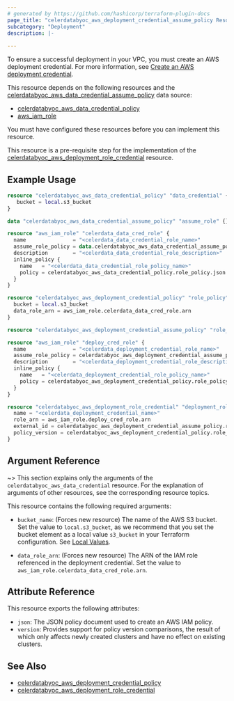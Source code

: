 ```yaml
---
# generated by https://github.com/hashicorp/terraform-plugin-docs
page_title: "celerdatabyoc_aws_deployment_credential_assume_policy Resource - terraform-provider-celerdatabyoc"
subcategory: "Deployment"
description: |-
  
---
```


To ensure a successful deployment in your VPC, you must create an AWS deployment credential. For more information, see [Create an AWS deployment credential](https://docs.celerdata.com/private/main/cloud_settings/aws_cloud_settings/manage_aws_deployment_credentials#create-a-deployment-credential).

This resource depends on the following resources and the [celerdatabyoc_aws_data_credential_assume_policy](../data-sources/aws_data_credential_assume_policy.md) data source:

- [celerdatabyoc_aws_data_credential_policy](../resources/aws_data_credential_policy.md)
- [aws_iam_role](https://registry.terraform.io/providers/hashicorp/aws/latest/docs/resources/iam_role)

You must have configured these resources before you can implement this resource.

This resource is a pre-requisite step for the implementation of the [celerdatabyoc_aws_deployment_role_credential](../resources/aws_deployment_role_credential.md) resource.

## Example Usage

```terraform
resource "celerdatabyoc_aws_data_credential_policy" "data_credential" {
   bucket = local.s3_bucket
}

data "celerdatabyoc_aws_data_credential_assume_policy" "assume_role" {}

resource "aws_iam_role" "celerdata_data_cred_role" {
  name               = "<celerdata_data_credential_role_name>"
  assume_role_policy = data.celerdatabyoc_aws_data_credential_assume_policy.assume_role.json
  description        = "<celerdata_data_credential_role_description>"
  inline_policy {
    name   = "<celerdata_data_credential_role_policy_name>"
    policy = celerdatabyoc_aws_data_credential_policy.role_policy.json
  }
}

resource "celerdatabyoc_aws_deployment_credential_policy" "role_policy" {
  bucket = local.s3_bucket
  data_role_arn = aws_iam_role.celerdata_data_cred_role.arn 
}

resource "celerdatabyoc_aws_deployment_credential_assume_policy" "role_policy" {}

resource "aws_iam_role" "deploy_cred_role" {
  name               = "<celerdata_deployment_credential_role_name>"
  assume_role_policy = celerdatabyoc_aws_deployment_credential_assume_policy.role_policy.json
  description        = "<celerdata_deployment_credential_role_description>"
  inline_policy {
    name   = "<celerdata_deployment_credential_role_policy_name>"
    policy = celerdatabyoc_aws_deployment_credential_policy.role_policy.json
  }
}

resource "celerdatabyoc_aws_deployment_role_credential" "deployment_role_credential" {
  name = "<celerdata_deployment_credential_name>"
  role_arn = aws_iam_role.deploy_cred_role.arn
  external_id = celerdatabyoc_aws_deployment_credential_assume_policy.role_policy.external_id
  policy_version = celerdatabyoc_aws_deployment_credential_policy.role_policy.version
}
```

## Argument Reference

~> This section explains only the arguments of the `celerdatabyoc_aws_data_credential` resource. For the explanation of arguments of other resources, see the corresponding resource topics.

This resource contains the following required arguments:

- `bucket_name`: (Forces new resource) The name of the AWS S3 bucket. Set the value to `local.s3_bucket`, as we recommend that you set the bucket element as a local value `s3_bucket` in your Terraform configuration. See [Local Values](https://developer.hashicorp.com/terraform/language/values/locals).

- `data_role_arn`: (Forces new resource) The ARN of the IAM role referenced in the deployment credential. Set the value to `aws_iam_role.celerdata_data_cred_role.arn`.

## Attribute Reference

This resource exports the following attributes:

- `json`: The JSON policy document used to create an AWS IAM policy.
- `version`: Provides support for policy version comparisons, the result of which only affects newly created clusters and have no effect on existing clusters.

## See Also

- [celerdatabyoc_aws_deployment_credential_policy](../resources/aws_deployment_credential_policy.md)
- [celerdatabyoc_aws_deployment_role_credential](../resources/aws_deployment_role_credential.md)
